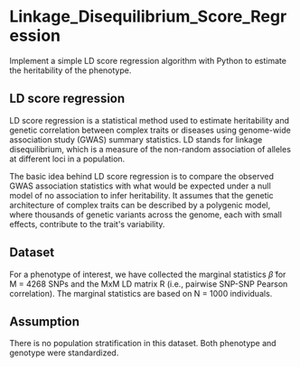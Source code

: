 # Linkage_Disequilibrium_Score_Regression
Implement a simple  LD score regression algorithm with Python to estimate the heritability of the phenotype.

## LD score regression
LD score regression is a statistical method used to estimate heritability and genetic correlation between complex traits or diseases using genome-wide association study (GWAS) summary statistics. LD stands for linkage disequilibrium, which is a measure of the non-random association of alleles at different loci in a population. 

The basic idea behind LD score regression is to compare the observed GWAS association statistics with what would be expected under a null model of no association to infer heritability. It assumes that the genetic architecture of complex traits can be described by a polygenic model, where thousands of genetic variants across the genome, each with small effects, contribute to the trait's variability. 

## Dataset
For a phenotype of interest, we have collected the marginal statistics $\tilde{\beta}$ for M = 4268 SNPs and the MxM LD matrix R (i.e., pairwise SNP-SNP Pearson correlation). The marginal statistics are based on N = 1000 individuals.

## Assumption 
There is no population stratification in this dataset. Both phenotype and genotype were standardized.


